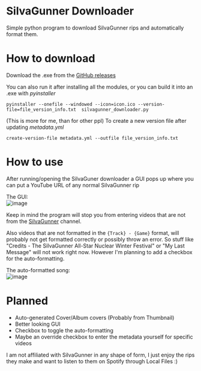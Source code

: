 # SilvaGunner Downloader
Simple python program to download SilvaGunner rips and automatically format them.

# How to download

Download the .exe from the [GitHub releases]("")

You can also run it after installing all the modules, or you can build it into an .exe with *pyinstaller*

```console
pyinstaller --onefile --windowed --icon=icon.ico --version-file=file_version_info.txt  silvagunner_downloader.py
```

(This is more for me, than for other ppl)
To create a new version file after updating *metadata.yml*
```console
create-version-file metadata.yml --outfile file_version_info.txt 
```

# How to use

After running/opening the SilvaGuner downloader a GUI pops up where you can put a YouTube URL of any normal SilvaGunner rip

The GUI:<br>
![image](https://user-images.githubusercontent.com/71491435/226747888-146fd923-524e-4efc-9540-65a1a56883a0.png)

Keep in mind the program will stop you from entering videos that are not from the [SilvaGunner]("https://www.youtube.com/@SiIvaGunner") channel.

Also videos that are not formatted in the ``{Track} - {Game}`` format, will probably not get formatted correctly or possibly throw an error. So stuff like "Credits - The SiIvaGunner All-Star Nuclear Winter Festival" or "My Last Message" will not work right now. However I'm planning to add a checkbox for the auto-formatting.

The auto-formatted song:<br>
![image](https://user-images.githubusercontent.com/71491435/226749753-24b6bd02-18ff-40ce-9899-37a16d1320c9.png)

# Planned
- Auto-generated Cover/Album covers (Probably from Thumbnail)
- Better looking GUI
- Checkbox to toggle the auto-formatting
- Maybe an override checkbox to enter the metadata yourself for specific videos

I am not affiliated with SilvaGunner in any shape of form, I just enjoy the rips they make and want to listen to them on Spotify through Local Files :)
